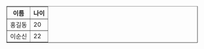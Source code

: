 <table border="">
  <th>이름</th><th>나이</th>
    <tr>
      <td>홍길동</td>
      <td>20</td>
    </tr>
    <tr>
      <td>이순신</td>
      <td>22</td>
    </tr>
</table>

